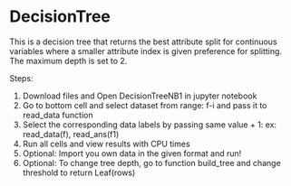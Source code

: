 # DecisionTree

This is a decision tree that returns the best attribute split for continuous variables where a smaller attribute index is given preference for splitting. The maximum depth is set to 2.

Steps:
1. Download files and Open DecisionTreeNB1 in jupyter notebook
2. Go to bottom cell and select dataset from range: f-i and pass it to read_data function
3. Select the corresponding data labels by passing same value + 1: ex: read_data(f), read_ans(f1)
4. Run all cells and view results with CPU times
5. Optional: Import you own data in the given format and run!
6. Optional: To change tree depth, go to function build_tree and change threshold to return Leaf(rows)
